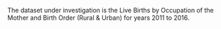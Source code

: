 The dataset under investigation is the Live Births by Occupation of the Mother and Birth Order (Rural & Urban) for years 2011 to 2016.
